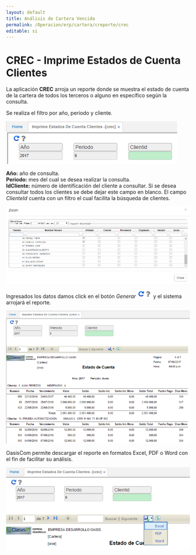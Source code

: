 ```yaml
---
layout: default
title: Análisis de Cartera Vencida
permalink: /Operacion/erp/cartera/creporte/crec
editable: si
---
```


# CREC - Imprime Estados de Cuenta Clientes

La aplicación **CREC** arroja un reporte donde se muestra el estado de cuenta de la cartera de todos los terceros o alguno en específico según la consulta.  

Se realiza el filtro por año, periodo y cliente.  

![](crec1.png)

**Año:** año de consulta.  
**Periodo:** mes del cual se desea realizar la consulta.  
**IdCliente:** número de identificación del cliente a consultar. Si se desea consultar todos los clientes se debe dejar este campo en blanco. El campo _ClienteId_ cuenta con un filtro el cual facilita la búsqueda de clientes.  

![](zoom.png)

Ingresados los datos damos click en el botón _Generar_ ![](ACTUALIZAR.png) y el sistema arrojará el reporte.  

![](crec2.png)

OasisCom permite descargar el reporte en formatos Excel, PDF o Word con el fin de facilitar su análisis.  

![](crec3.png)

